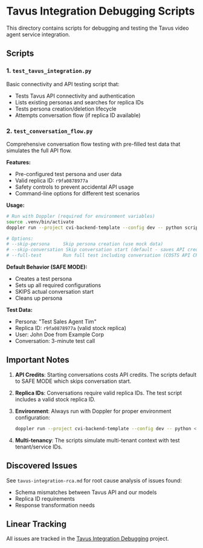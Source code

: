 # Tavus Integration Debugging Scripts

This directory contains scripts for debugging and testing the Tavus video agent service integration.

## Scripts

### 1. `test_tavus_integration.py`
Basic connectivity and API testing script that:
- Tests Tavus API connectivity and authentication
- Lists existing personas and searches for replica IDs
- Tests persona creation/deletion lifecycle
- Attempts conversation flow (if replica ID available)

### 2. `test_conversation_flow.py`
Comprehensive conversation flow testing with pre-filled test data that simulates the full API flow.

**Features:**
- Pre-configured test persona and user data
- Valid replica ID: `r9fa0878977a`
- Safety controls to prevent accidental API usage
- Command-line options for different test scenarios

**Usage:**
```bash
# Run with Doppler (required for environment variables)
source .venv/bin/activate
doppler run --project cvi-backend-template --config dev -- python scripts/debugging/test_conversation_flow.py

# Options:
# --skip-persona     Skip persona creation (use mock data)
# --skip-conversation Skip conversation start (default - saves API credits)
# --full-test        Run full test including conversation (COSTS API CREDITS!)
```

**Default Behavior (SAFE MODE):**
- Creates a test persona
- Sets up all required configurations
- SKIPS actual conversation start
- Cleans up persona

**Test Data:**
- Persona: "Test Sales Agent Tim"
- Replica ID: `r9fa0878977a` (valid stock replica)
- User: John Doe from Example Corp
- Conversation: 3-minute test call

## Important Notes

1. **API Credits**: Starting conversations costs API credits. The scripts default to SAFE MODE which skips conversation start.

2. **Replica IDs**: Conversations require valid replica IDs. The test script includes a valid stock replica ID.

3. **Environment**: Always run with Doppler for proper environment configuration:
   ```bash
   doppler run --project cvi-backend-template --config dev -- python <script>
   ```

4. **Multi-tenancy**: The scripts simulate multi-tenant context with test tenant/service IDs.

## Discovered Issues

See `tavus-integration-rca.md` for root cause analysis of issues found:
- Schema mismatches between Tavus API and our models
- Replica ID requirements
- Response transformation needs

## Linear Tracking

All issues are tracked in the [Tavus Integration Debugging](https://linear.app/greyhaven/project/tavus-integration-debugging-1ed347f2f962) project.
